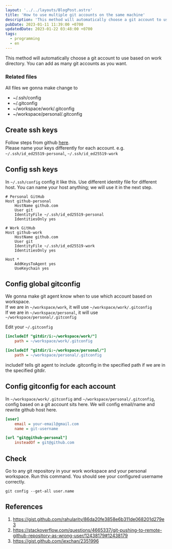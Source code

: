 ```yaml
---
layout: '../../layouts/BlogPost.astro'
title: 'How to use multiple git accounts on the same machine'
description: 'This method will automatically choose a git account to use based on work directory. You can add as many git accounts as you want.'
pubDate: 2023-01-11 11:39:00 +0700
updatedDate: 2023-01-22 03:48:00 +0700
tags:
  - programming
  - en
---
```


This method will automatically choose a git account to use based on work directory. You can add as many git accounts as you want.

### Related files

All files we gonna make change to

- ~/.ssh/config
- ~/.gitconfig
- ~/workspace/work/.gitconfig
- ~/workspace/personal/.gitconfig

## Create ssh keys

Follow steps from github [here](https://docs.github.com/en/authentication/connecting-to-github-with-ssh/generating-a-new-ssh-key-and-adding-it-to-the-ssh-agent).  
Please name your keys differently for each account. e.g. `~/.ssh/id_ed25519-personal`, `~/.ssh/id_ed25519-work`

## Config ssh keys

In `~/.ssh/config` config it like this. Use different identity file for different host. You can name your host anything; we will use it in the next step.

```ssh-config
# Personal GitHub
Host github-personal
    HostName github.com
    User git
    IdentityFile ~/.ssh/id_ed25519-personal
    IdentitiesOnly yes

# Work GitHub
Host github-work
    HostName github.com
    User git
    IdentityFile ~/.ssh/id_ed25519-work
    IdentitiesOnly yes

Host *
    AddKeysToAgent yes
    UseKeychain yes
```

## Config global gitconfig

We gonna make git agent know when to use which account based on workspace.  
If we are in `~/workspace/work`, it will use `~/workspace/work/.gitconfig`  
If we are in `~/workspace/personal`, it will use `~/workspace/personal/.gitconfig`

Edit your `~/.gitconfig`

```ini
[includeIf "gitdir/i:~/workspace/work/"]
    path = ~/workspace/work/.gitconfig

[includeIf "gitdir/i:~/workspace/personal/"]
    path = ~/workspace/personal/.gitconfig
```

includeIf tells git agent to include .gitconfig in the specified path if we are in the specified gitdir.

## Config gitconfig for each account

In `~/workspace/work/.gitconfig` and `~/workspace/personal/.gitconfig`, config based on a git account sits here. We will config email/name and rewrite github host here.

```ini
[user]
    email = your-email@gmail.com
    name = git-username

[url "git@github-personal"]
    insteadOf = git@github.com
```

## Check

Go to any git repository in your work workspace and your personal workspace. Run this command. You should see your configured username correctly.

```shell
git config --get-all user.name
```

## References

1. https://gist.github.com/rahularity/86da20fe3858e6b311de068201d279e3
2. https://stackoverflow.com/questions/4665337/git-pushing-to-remote-github-repository-as-wrong-user/12438179#12438179
3. https://gist.github.com/jexchan/2351996
